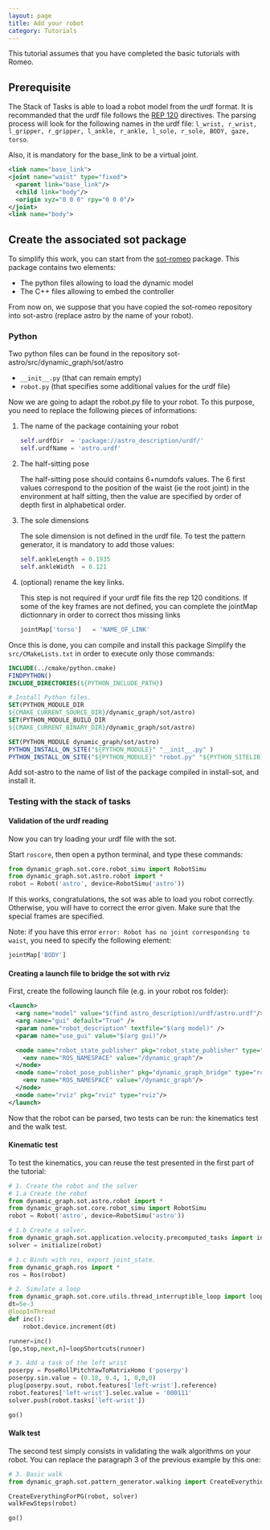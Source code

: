 ```yaml
---
layout: page
title: Add your robot
category: Tutorials
---
```


This tutorial assumes that you have completed the basic tutorials with Romeo.

## Prerequisite

The Stack of Tasks is able to load a robot model from the urdf format.
It is recommanded that the urdf file follows the [REP 120](www.ros.org/reps/rep-0120.html) directives.
The parsing process will look for the following names in the urdf file:
`l_wrist, r_wrist, l_gripper, r_gripper, l_ankle, r_ankle, l_sole, r_sole, BODY, gaze, torso`.

Also, it is mandatory for the base_link to be a virtual joint.

```xml
<link name="base_link">
<joint name="waist" type="fixed">
  <parent link="base_link"/>
  <child link="body"/>
  <origin xyz="0 0 0" rpy="0 0 0"/>
</joint>
<link name="body">
```

## Create the associated sot package

To simplify this work, you can start from the [sot-romeo](https://github.com/stack-of-tasks/sot-romeo) package.
This package contains two elements:

- The python files allowing to load the dynamic model
- The C++ files allowing to embed the controller

From now on, we suppose that you have copied the sot-romeo repository into sot-astro (replace astro by the name of your
robot).

### Python
Two python files can be found in the repository sot-astro/src/dynamic_graph/sot/astro

- `__init__.py` (that can remain empty)
- `robot.py` (that specifies some additional values for the urdf file)

Now we are going to adapt the robot.py file to your robot. To this purpose, you need to replace the following pieces of
informations:

1. The name of the package containing your robot
      ```python
      self.urdfDir  = 'package://astro_description/urdf/'
      self.urdfName = 'astro.urdf'
      ```

2. The half-sitting pose

    The half-sitting pose should contains 6+numdofs values.
    The 6 first values correspond to the position of the waist (ie the root joint) in the environment at half sitting,
    then the value are specified by order of depth first in alphabetical order.

3. The sole dimensions

    The sole dimension is not defined in the urdf file.
    To test the pattern generator, it is mandatory to add those values:
    ```python
    self.ankleLength = 0.1935
    self.ankleWidth  = 0.121
    ```

4. (optional) rename the key links.

    This step is not required if your urdf file fits the rep 120 conditions.
    If some of the key frames are not defined, you can complete the jointMap dictionnary
    in order to correct thos missing links
    ```python
    jointMap['torso']   = 'NAME_OF_LINK'
    ```

Once this is done, you can compile and install this package
Simplify the `src/CMakeLists.txt` in order to execute only those commands:

```cmake
INCLUDE(../cmake/python.cmake)
FINDPYTHON()
INCLUDE_DIRECTORIES(${PYTHON_INCLUDE_PATH})

# Install Python files.
SET(PYTHON_MODULE_DIR
${CMAKE_CURRENT_SOURCE_DIR}/dynamic_graph/sot/astro)
SET(PYTHON_MODULE_BUILD_DIR
${CMAKE_CURRENT_BINARY_DIR}/dynamic_graph/sot/astro)

SET(PYTHON_MODULE dynamic_graph/sot/astro)
PYTHON_INSTALL_ON_SITE("${PYTHON_MODULE}" "__init__.py" )
PYTHON_INSTALL_ON_SITE("${PYTHON_MODULE}" "robot.py" "${PYTHON_SITELIB}")
```

Add sot-astro to the name of list of the package compiled in install-sot, and install it.

### Testing with the stack of tasks
#### Validation of the urdf reading

Now you can try loading your urdf file with the sot.

Start `roscore`, then open a python terminal, and type these commands:

```python
from dynamic_graph.sot.core.robot_simu import RobotSimu
from dynamic_graph.sot.astro.robot import *
robot = Robot('astro', device=RobotSimu('astro'))
```

If this works, congratulations, the sot was able to load you robot correctly.
Otherwise, you will have to correct the error given. Make sure that the special
frames are specified.

Note: if you have this error `error: Robot has no joint corresponding to waist`, you need to specify the following
element:

```python
jointMap['BODY']
```

#### Creating a launch file to bridge the sot with rviz

First, create the following launch file (e.g. in your robot ros folder):

```xml
<launch>
  <arg name="model" value="$(find astro_description)/urdf/astro.urdf"/>
  <arg name="gui" default="True" />
  <param name="robot_description" textfile="$(arg model)" />
  <param name="use_gui" value="$(arg gui)"/>

  <node name="robot_state_publisher" pkg="robot_state_publisher" type="state_publisher" >
    <env name="ROS_NAMESPACE" value="/dynamic_graph"/>
  </node>
  <node name="robot_pose_publisher" pkg="dynamic_graph_bridge" type="robot_pose_publisher" >
    <env name="ROS_NAMESPACE" value="/dynamic_graph"/>
  </node>
  <node name="rviz" pkg="rviz" type="rviz"/>
</launch>
```

Now that the robot can be parsed, two tests can be run: the kinematics test and the walk test.

#### Kinematic test

To test the kinematics, you can reuse the test presented in the first part of the tutorial:

```python
# 1. Create the robot and the solver
# 1.a Create the robot
from dynamic_graph.sot.astro.robot import *
from dynamic_graph.sot.core.robot_simu import RobotSimu
robot = Robot('astro', device=RobotSimu('astro'))

# 1.b Create a solver.
from dynamic_graph.sot.application.velocity.precomputed_tasks import initialize
solver = initialize(robot)

# 1.c Binds with ros, export joint_state.
from dynamic_graph.ros import *
ros = Ros(robot)

# 2. Simulate a loop
from dynamic_graph.sot.core.utils.thread_interruptible_loop import loopInThread,loopShortcuts
dt=5e-3
@loopInThread
def inc():
    robot.device.increment(dt)

runner=inc()
[go,stop,next,n]=loopShortcuts(runner)

# 3. Add a task of the left wrist
poserpy = PoseRollPitchYawToMatrixHomo ('poserpy')
poserpy.sin.value = (0.18, 0.4, 1, 0,0,0)
plug(poserpy.sout, robot.features['left-wrist'].reference)
robot.features['left-wrist'].selec.value = '000111'
solver.push(robot.tasks['left-wrist'])

go()
```

#### Walk test

The second test simply consists in validating the walk algorithms on your robot.
You can replace the paragraph 3 of the previous example by this one:

```python
# 3. Basic walk
from dynamic_graph.sot.pattern_generator.walking import CreateEverythingForPG, walkFewSteps

CreateEverythingForPG(robot, solver)
walkFewSteps(robot)

go()
```





